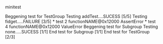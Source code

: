 minitest


Beggening test for TestGroup
 Testing addTest....SUCESS [5/5]
 Testing fidget.....FAILURE [3/5]
     * test 2 functionNAME@0x12000 AssertError
     * test 4 functionNAME@0x12000 ValueError
 Beggening test for Subgroup
  Testing none.....SUCESS [1/1]
 End test for Subgroup [1/1]
End test for TestGroup [2/3]
